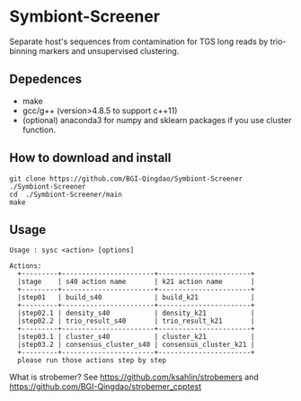 # Symbiont-Screener

Separate host's sequences from contamination for TGS long reads by trio-binning markers and unsupervised clustering.

## Depedences

* make
* gcc/g++ (version>4.8.5 to support c++11)
* (optional) anaconda3 for numpy and sklearn packages if you use cluster function.

## How to download and install

```
git clone https://github.com/BGI-Qingdao/Symbiont-Screener  ./Symbiont-Screener
cd  ./Symbiont-Screener/main
make
```

## Usage

```
Usage : sysc <action> [options]

Actions:
  +---------+-----------------------+-----------------------+
  |stage    | s40 action name       | k21 action name       |
  +---------+-----------------------+-----------------------+
  |step01   | build_s40             | build_k21             |
  +---------+-----------------------+-----------------------+
  |step02.1 | density_s40           | density_k21           |
  |step02.2 | trio_result_s40       | trio_result_k21       |
  +---------+-----------------------+-----------------------+
  |step03.1 | cluster_s40           | cluster_k21           |
  |step03.2 | consensus_cluster_s40 | consensus_cluster_k21 |
  +---------+-----------------------+-----------------------+
  please run those actions step by step
```

What is strobemer? See https://github.com/ksahlin/strobemers and https://github.com/BGI-Qingdao/strobemer_cpptest

